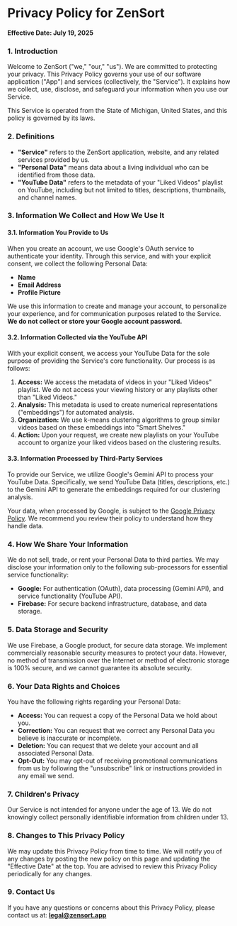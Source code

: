 
# Privacy Policy for ZenSort

**Effective Date: July 19, 2025**

### 1. Introduction

Welcome to ZenSort ("we," "our," "us"). We are committed to protecting your privacy. This Privacy Policy governs your use of our software application ("App") and services (collectively, the "Service"). It explains how we collect, use, disclose, and safeguard your information when you use our Service.

This Service is operated from the State of Michigan, United States, and this policy is governed by its laws.

### 2. Definitions

- **"Service"** refers to the ZenSort application, website, and any related services provided by us.
- **"Personal Data"** means data about a living individual who can be identified from those data.
- **"YouTube Data"** refers to the metadata of your "Liked Videos" playlist on YouTube, including but not limited to titles, descriptions, thumbnails, and channel names.

### 3. Information We Collect and How We Use It

#### 3.1. Information You Provide to Us

When you create an account, we use Google's OAuth service to authenticate your identity. Through this service, and with your explicit consent, we collect the following Personal Data:

- **Name**
- **Email Address**
- **Profile Picture**

We use this information to create and manage your account, to personalize your experience, and for communication purposes related to the Service. **We do not collect or store your Google account password.**

#### 3.2. Information Collected via the YouTube API

With your explicit consent, we access your YouTube Data for the sole purpose of providing the Service's core functionality. Our process is as follows:

1.  **Access:** We access the metadata of videos in your "Liked Videos" playlist. We do not access your viewing history or any playlists other than "Liked Videos."
2.  **Analysis:** This metadata is used to create numerical representations ("embeddings") for automated analysis.
3.  **Organization:** We use k-means clustering algorithms to group similar videos based on these embeddings into "Smart Shelves."
4.  **Action:** Upon your request, we create new playlists on your YouTube account to organize your liked videos based on the clustering results.

#### 3.3. Information Processed by Third-Party Services

To provide our Service, we utilize Google's Gemini API to process your YouTube Data. Specifically, we send YouTube Data (titles, descriptions, etc.) to the Gemini API to generate the embeddings required for our clustering analysis.

Your data, when processed by Google, is subject to the [Google Privacy Policy](https://policies.google.com/privacy). We recommend you review their policy to understand how they handle data.

### 4. How We Share Your Information

We do not sell, trade, or rent your Personal Data to third parties. We may disclose your information only to the following sub-processors for essential service functionality:

- **Google:** For authentication (OAuth), data processing (Gemini API), and service functionality (YouTube API).
- **Firebase:** For secure backend infrastructure, database, and data storage.

### 5. Data Storage and Security

We use Firebase, a Google product, for secure data storage. We implement commercially reasonable security measures to protect your data. However, no method of transmission over the Internet or method of electronic storage is 100% secure, and we cannot guarantee its absolute security.

### 6. Your Data Rights and Choices

You have the following rights regarding your Personal Data:

- **Access:** You can request a copy of the Personal Data we hold about you.
- **Correction:** You can request that we correct any Personal Data you believe is inaccurate or incomplete.
- **Deletion:** You can request that we delete your account and all associated Personal Data.
- **Opt-Out:** You may opt-out of receiving promotional communications from us by following the "unsubscribe" link or instructions provided in any email we send.

### 7. Children's Privacy

Our Service is not intended for anyone under the age of 13. We do not knowingly collect personally identifiable information from children under 13.

### 8. Changes to This Privacy Policy

We may update this Privacy Policy from time to time. We will notify you of any changes by posting the new policy on this page and updating the "Effective Date" at the top. You are advised to review this Privacy Policy periodically for any changes.

### 9. Contact Us

If you have any questions or concerns about this Privacy Policy, please contact us at: **legal@zensort.app** 